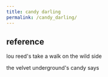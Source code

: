 ```yaml
---
title: candy darling
permalink: /candy_darling/
---
```


reference
---------

lou reed's take a walk on the wild side

the velvet underground's candy says
